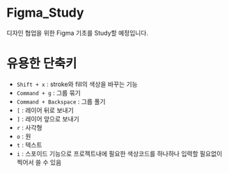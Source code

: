 # Figma_Study

디자인 협업을 위한 Figma 기초를 Study할 예정입니다.

# 유용한 단축키

-   `Shift + x` : stroke와 fill의 색상을 바꾸는 기능
-   `Command + g` : 그룹 묶기
-   `Command + Backspace` : 그룹 풀기
-   `[` : 레이어 뒤로 보내기
-   `]` : 레이어 앞으로 보내기
-   `r` : 사각형
-   `o` : 원
-   `t` : 텍스트
-   `i` : 스포이드 기능으로 프로젝트내에 필요한 색상코드를 하나하나 입력할 필요없이 찍어서 쓸 수 있음
